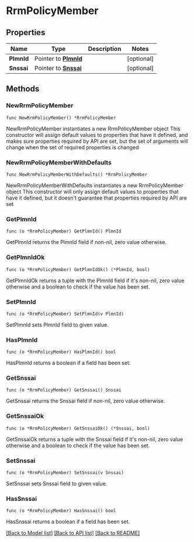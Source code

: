# RrmPolicyMember

## Properties

Name | Type | Description | Notes
------------ | ------------- | ------------- | -------------
**PlmnId** | Pointer to [**PlmnId**](PlmnId.md) |  | [optional] 
**Snssai** | Pointer to [**Snssai**](Snssai.md) |  | [optional] 

## Methods

### NewRrmPolicyMember

`func NewRrmPolicyMember() *RrmPolicyMember`

NewRrmPolicyMember instantiates a new RrmPolicyMember object
This constructor will assign default values to properties that have it defined,
and makes sure properties required by API are set, but the set of arguments
will change when the set of required properties is changed

### NewRrmPolicyMemberWithDefaults

`func NewRrmPolicyMemberWithDefaults() *RrmPolicyMember`

NewRrmPolicyMemberWithDefaults instantiates a new RrmPolicyMember object
This constructor will only assign default values to properties that have it defined,
but it doesn't guarantee that properties required by API are set

### GetPlmnId

`func (o *RrmPolicyMember) GetPlmnId() PlmnId`

GetPlmnId returns the PlmnId field if non-nil, zero value otherwise.

### GetPlmnIdOk

`func (o *RrmPolicyMember) GetPlmnIdOk() (*PlmnId, bool)`

GetPlmnIdOk returns a tuple with the PlmnId field if it's non-nil, zero value otherwise
and a boolean to check if the value has been set.

### SetPlmnId

`func (o *RrmPolicyMember) SetPlmnId(v PlmnId)`

SetPlmnId sets PlmnId field to given value.

### HasPlmnId

`func (o *RrmPolicyMember) HasPlmnId() bool`

HasPlmnId returns a boolean if a field has been set.

### GetSnssai

`func (o *RrmPolicyMember) GetSnssai() Snssai`

GetSnssai returns the Snssai field if non-nil, zero value otherwise.

### GetSnssaiOk

`func (o *RrmPolicyMember) GetSnssaiOk() (*Snssai, bool)`

GetSnssaiOk returns a tuple with the Snssai field if it's non-nil, zero value otherwise
and a boolean to check if the value has been set.

### SetSnssai

`func (o *RrmPolicyMember) SetSnssai(v Snssai)`

SetSnssai sets Snssai field to given value.

### HasSnssai

`func (o *RrmPolicyMember) HasSnssai() bool`

HasSnssai returns a boolean if a field has been set.


[[Back to Model list]](../README.md#documentation-for-models) [[Back to API list]](../README.md#documentation-for-api-endpoints) [[Back to README]](../README.md)


